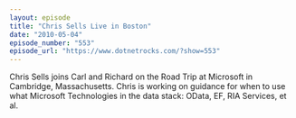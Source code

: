 ```yaml
---
layout: episode
title: "Chris Sells Live in Boston"
date: "2010-05-04"
episode_number: "553"
episode_url: "https://www.dotnetrocks.com/?show=553"
---
```


Chris Sells joins Carl and Richard on the Road Trip at Microsoft in Cambridge, Massachusetts. Chris is working on guidance for when to use what Microsoft Technologies in the data stack: OData, EF, RIA Services, et al.
